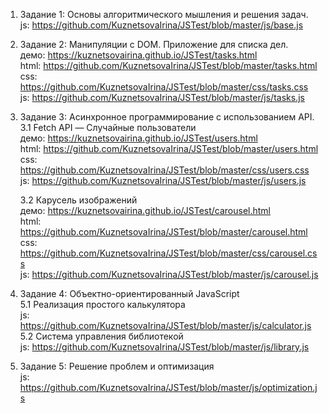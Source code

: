 1. Задание 1: Основы алгоритмического мышления и решения задач. <br>
  js: https://github.com/KuznetsovaIrina/JSTest/blob/master/js/base.js

2. Задание 2: Манипуляции с DOM. Приложение для списка дел. <br>
  демо: https://kuznetsovairina.github.io/JSTest/tasks.html <br>
  html: https://github.com/KuznetsovaIrina/JSTest/blob/master/tasks.html <br>
  css: https://github.com/KuznetsovaIrina/JSTest/blob/master/css/tasks.css <br>
  js: https://github.com/KuznetsovaIrina/JSTest/blob/master/js/tasks.js <br>

3. Задание 3: Асинхронное программирование с использованием API. <br>
   3.1 Fetch API — Случайные пользователи <br>
     демо: https://kuznetsovairina.github.io/JSTest/users.html <br>
     html: https://github.com/KuznetsovaIrina/JSTest/blob/master/users.html <br>
     css: https://github.com/KuznetsovaIrina/JSTest/blob/master/css/users.css <br>
     js: https://github.com/KuznetsovaIrina/JSTest/blob/master/js/users.js <br>

   3.2 Карусель изображений <br>
     демо: https://kuznetsovairina.github.io/JSTest/carousel.html <br>
     html: https://github.com/KuznetsovaIrina/JSTest/blob/master/carousel.html <br>
     css: https://github.com/KuznetsovaIrina/JSTest/blob/master/css/carousel.css <br>
     js: https://github.com/KuznetsovaIrina/JSTest/blob/master/js/carousel.js <br>

4. Задание 4: Объектно-ориентированный JavaScript <br>
   5.1 Реализация простого калькулятора <br>
     js: https://github.com/KuznetsovaIrina/JSTest/blob/master/js/calculator.js <br>
   5.2 Система управления библиотекой <br>
     js: https://github.com/KuznetsovaIrina/JSTest/blob/master/js/library.js <br>

5. Задание 5: Решение проблем и оптимизация <br>
  js: https://github.com/KuznetsovaIrina/JSTest/blob/master/js/optimization.js <br>
